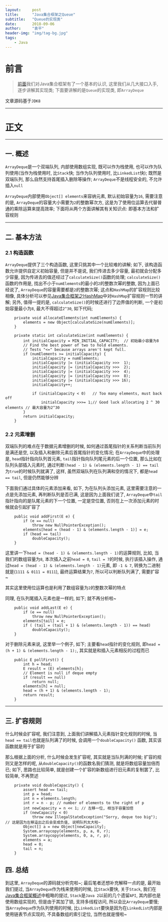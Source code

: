```yaml
---
layout:     post
title:      "Java集合框架之Queue"
subtitle:   "Queue的实现类"
date:       2018-09-06
author:     "袁平"
header-img: "img/tag-bg.jpg"
tags:
    - Java
---
```


# 前言

> [前面](https://husteryp.github.io/2018/08/26/Java%E9%9B%86%E5%90%88%E6%A1%86%E6%9E%B6%E6%A6%82%E8%BF%B0/)我们对Java集合框架有了一个基本的认识, 这里我们从几大接口入手, 逐步讲解其实现类; 下面要讲解的是`Queue`的实现类, 即`ArrayDeque`

文章源码基于`JDK8`


----

# 正文

-----

## 一. 概述

`ArrayDeque`是一个双端队列, 内部使用数组实现, 既可以作为栈使用, 也可以作为队列使用(当作为栈使用时, 比`Stack`快; 当作为队列使用时, 比`LinkedList`快); 既然是双端队列, 那么自然支持首尾插入删除等操作; `ArrayDeque`不是线程安全的, 不允许插入`null`

`ArrayDeque`内部使用`Object[] elements`来容纳元素, 默认初始容量为`16`, 需要注意的是, `ArrayDeque`的容量大小需要为`2`的整数幂次方, 这是为了使用位运算去代替普通的乘除运算来提高效率; 下面将从两个方面讲解其有关知识点: 即基本方法和扩容规则


-----

## 二. 基本方法

### 2.1 构造函数

`ArrayDeque`提供了三个构造函数, 这里只挑其中一个比较难的讲解; 如下, 该构造函数允许提供自定义初始容量, 但是并不是说, 我们传进去多少容量, 最初就会分配多少容量, 因为传进去的值还经过了`calculateSize()`函数的处理; `calculateSize()`函数的作用是, 找出不小于`numElements`的最小的`2`的整数次幂的整数, 因为上面已经说了, `ArrayDeque`的容量需要都是`2`的整数次幂; 这点和`HashMap`的扩容规则比较相像, 具体分析可以参见[Java集合框架之HashMap](https://husteryp.github.io/2018/08/27/Java%E9%9B%86%E5%90%88%E6%A1%86%E6%9E%B6%E4%B9%8BHashMap/)中对`HashMap`扩容规则一节的讲解; 另外, 值得一提的是, `calculateSize()`的时候还进行了边界值的判断, 一个是初始容量最小为`8`, 最大不得超过`2^30`, 如下代码;

```
    private void allocateElements(int numElements) {
        elements = new Object[calculateSize(numElements)];
    }
```

```
    private static int calculateSize(int numElements) {
        int initialCapacity = MIN_INITIAL_CAPACITY;  // 初始最小容量为8
        // Find the best power of two to hold elements.
        // Tests "<=" because arrays aren't kept full.
        if (numElements >= initialCapacity) {
            initialCapacity = numElements;
            initialCapacity |= (initialCapacity >>>  1);
            initialCapacity |= (initialCapacity >>>  2);
            initialCapacity |= (initialCapacity >>>  4);
            initialCapacity |= (initialCapacity >>>  8);
            initialCapacity |= (initialCapacity >>> 16);
            initialCapacity++;

            if (initialCapacity < 0)   // Too many elements, must back off
                initialCapacity >>>= 1;// Good luck allocating 2 ^ 30 elements // 最大容量为2^30
        }
        return initialCapacity;
    }
```

### 2.2 元素增删

双端队列的难点在于数据元素增删的时候, 如何通过首尾指针的关系判断当前队列是满还是空, 以及插入和删除元素后首尾指针的变化情况; 在`ArrayDeque`中的处理是, `head`指针指向队列首元素, `tail`指针指向队列尾元素的后一个位置, 那么比如在队列头部插入元素时,  通过判断`(head - 1) & (elements.length - 1) == tail`为`true`的时候队列就满了, 这样, 虽然双端队列在队列满和空的情况下, 都是`head == tail`, 但是仍然能够分辨

下面我们通过具体的元素添加来看, 如下, 为在队列头添加元素, 这里需要注意的一点是先添加元素, 再判断队列是否已满, 这是因为上面我们说了, `ArrayDeque`中`tail`指针指向的是队尾元素的下一个位置, 一定是空位置, 否则在上一次添加元素的时候就会引起扩容了

```
    public void addFirst(E e) {
        if (e == null)
            throw new NullPointerException();
        elements[head = (head - 1) & (elements.length - 1)] = e;
        if (head == tail)
            doubleCapacity();
    }
```

这里讲一下`head = (head - 1) & (elements.length - 1)`的运算规则, 比如, 当我们的数组容量为`8`, 本次插入之前`head = 0`, `tail = 7`的时候, 执行该插入操作, 通过`head = (head - 1) & (elements.length - 1)`元素, 即 `-1 & 7`, 转换为二进制就是(`1111 & 0111 = 0111`), 最终运算结果为`7`, 所以可以判断队列满了, 需要扩容 ~

其实这里使用位运算也是利用了数组容量为`2`的整数次幂的特点

同理, 在队列尾插入元素也是一样的, 如下; 就不再分析啦~

```
    public void addLast(E e) {
        if (e == null)
            throw new NullPointerException();
        elements[tail] = e;
        if ( (tail = (tail + 1) & (elements.length - 1)) == head)
            doubleCapacity();
    }
```

对于删除元素来说, 这里举一个例子, 如下; 主要看`head`指针的变化规则, 即`head = (h + 1) & (elements.length - 1);`, 其实就是和插入元素相反的过程而已

```
    public E pollFirst() {
        int h = head;
        E result = (E) elements[h];
        // Element is null if deque empty
        if (result == null)
            return null;
        elements[h] = null;     
        head = (h + 1) & (elements.length - 1);
        return result;
    }
```


-----

## 三. 扩容规则

什么时候会扩容呢, 我们注意到, 上面我们讲解插入元素指针变化规则的时候, 当`head == tail`也就是队列满了的时候, 会调用一个`doubleCapacity()`
函数, 其实该函数就是用于扩容的 

那么根据上面的分析, 什么时候会发生扩容呢, 其实就是当队列满的时候; 扩容的规则又是怎样的呢, 从`doubleCapacity()`的函数名我们猜测, 就是将数组容量加倍而已; 如下, 思路也比较简单, 就是创建一个扩容的新数组进行旧元素的复制罢了, 比较简单, 不再赘述

```
    private void doubleCapacity() {
        assert head == tail;
        int p = head;
        int n = elements.length;
        int r = n - p; // number of elements to the right of p
        int newCapacity = n << 1; // 左移一位, 相当于容量加倍
        if (newCapacity < 0)
            throw new IllegalStateException("Sorry, deque too big"); // 这是因为左移溢出之后会变成负值, 说明队列太大啦~
        Object[] a = new Object[newCapacity];
        System.arraycopy(elements, p, a, 0, r);
        System.arraycopy(elements, 0, a, r, p);
        elements = a;
        head = 0;
        tail = n;
    }
```


## 四. 总结

到这里, `ArrayDeque`的源码就分析完啦~; 最后笔者还想补充解释一点的是, 最开始我们提过, 当`ArrayDeque`作为栈来使用的时候, 比`Stack`要快, 关于`Stack`, 我们在[Java集合框架概述](https://husteryp.github.io/2018/08/26/Java%E9%9B%86%E5%90%88%E6%A1%86%E6%9E%B6%E6%A6%82%E8%BF%B0/)中粗略的提过, `Stack`是`Java 2`以前的几个遗留`API`, 其内部也是使用数组实现的, 但是由于其加了锁, 支持多线程访问, 所以会比`ArrayDeque`要慢; 当`ArrayDeque`作为队列使用的时候,
比`LinkedList`要快是因为在`LinkedList`内部是使用链表节点实现的, 不具备数组的索引定位, 当然也就是慢啦~

